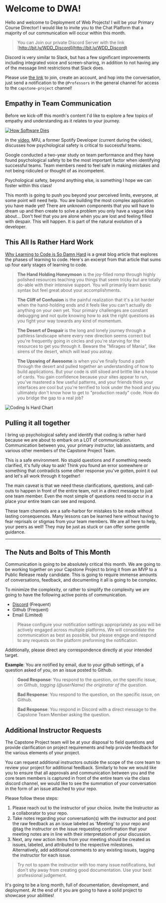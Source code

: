 # Welcome to DWA!

Hello and welcome to Deployment of Web Projects! I will be your Primary Course Director! I would like to invite you to the Chat Platform that a majority of our communication will occur within this month. 

> You can Join our private Discord Server with the link [http://bit.ly/WDD_Discord](http://bit.ly/WDD_Discord)

Discord is very similar to Slack, but has a few significant improvements including integrated voice and screen-sharing, in addition to not having any of the message limit restrictions that Slack does.

Please use [the link](http://bit.ly/WDD_Discord) to join, create an account, and hop into the conversation, just send a notification to the `@Professors` in the general channel for access to the `capstone-project` channel!

## Empathy in Team Communication

Before we kick-off this month's content I'd like to explore a few topics of empathy and understanding as it relates to your journey.

[![How Software Dies](https://img.youtube.com/vi/J9OpTNk0hYc/0.jpg)](http://bit.ly/DWA_Welcome)

In the [video](http://bit.ly/DWA_Welcome), MPJ, a former Spotify Developer (current during the video), discusses how psychological safety is critical to successful teams.

Google conducted a two-year study on team performance and they have found psychological safety to be the most important factor when identifying successful teams. Team members need to feel safe in making mistakes and not being ridiculed or thought of as incompetent. 

Psychological safety, beyond anything else, is something I hope we can foster within this class!

This month is going to push you beyond your perceived limits, everyone, at some point will need help. You are building the most complex application you have made yet! There are unknown components that you will have to dream up and then create to solve a problem you only have a vague idea about...  Don't feel that you are alone when you are lost and feeling filled with despair. This will happen. It is part of the natural evolution of a developer.

## This All Is Rather Hard Work

[Why Learning to Code is So Damn Hard](https://www.thinkful.com/blog/why-learning-to-code-is-so-damn-hard/) is a great blog article that explores the phases of learning to code. Here's an excerpt from that article that sums up four early stages of learning to code.

> **The Hand Holding Honeymoon** is the joy-filled romp through highly polished resources teaching you things that seem tricky but are totally do-able with their intensive support. You will primarily learn basic syntax but feel great about your accomplishments.

> **The Cliff of Confusion** is the painful realization that it's a lot harder when the hand-holding ends and it feels like you can't actually do anything on your own yet. Your primary challenges are constant debugging and not quite knowing how to ask the right questions as you fight your way towards any kind of momentum.

> **The Desert of Despair** is the long and lonely journey through a pathless landscape where every new direction seems correct but you're frequently going in circles and you're starving for the resources to get you through it. Beware the "Mirages of Mania", like sirens of the desert, which will lead you astray.

> **The Upswing of Awesome** is when you've finally found a path through the desert and pulled together an understanding of how to build applications. But your code is still siloed and brittle like a house of cards. You gain confidence because your sites appear to run, you've mastered a few useful patterns, and your friends think your interfaces are cool but you're terrified to look under the hood and you ultimately don't know how to get to "production ready" code. How do you bridge the gap to a real job?

![Coding Is Hard Chart](https://s3.amazonaws.com/viking_education/web_development/blog/coding_is_hard_combined_chart.png)

## Pulling it all together

I bring up psychological safety and identify that coding is rather hard because we are about to embark on a LOT of communication. Communication between you, your primary instructor, lab assistants, and various other members of the Capstone Project Team.

This is a safe environment. No stupid questions and if something needs clarified, it's fully okay to ask! Think you found an error somewhere or something that contradicts some other response you've gotten, point it out and let's all work through it together!

The main caveat is that we need these clarifications, questions, and call-outs to happen in front of the entire team, not in a direct message to just one team member. Even the most simple of questions need to occur in a place your entire team can see and respond.

These team channels are a safe-harbor for mistakes to be made without lasting consequences. Many lessons can be learned here without having to fear reprisals or stigmas from your team members. We are all here to help, your peers as well! They may be just as stuck or can offer some gentle guidance.

---

## The Nuts and Bolts of This Month

Communication is going to be absolutely critical this month. We are going to be working together on your Capstone Project to bring it from an MVP to a Public Release ready candidate. This is going to require immense amounts of conversations, feedback, and documenting it all is going to be complex.

To minimize the complexity, or rather to simplify the complexity we are going to have the following active points of communication.

* [Discord]((http://bit.ly/WDD_Discord)) (Frequent)
* Github (Frequent)
* Email (Limited)

> Please configure your notification settings appropriately as you will be actively engaged across multiple platforms.  We will consolidate the communication as best as possible, but please engage and respond to any requests on the platform preforming the notification. 

Additionally, please direct any correspondence directly at your intended target.

**Example**: You are notified by email, due to your github settings, of a question asked of you, on an issue posted to Github.

> **Good Response**: You respond to the question, on the specific issue, on Github, *tagging (@userName) the originator of the question*.

> **Bad Response**: You respond to the question, on the specific issue, on Github.

> **Bad Response**: You respond in Discord with a direct message to the Capstone Team Member asking the question.

## Additional Instructor Requests

The Capstone Project team will be at your disposal to field questions and provide clarification on project requirements and help provide feedback for the various elements of your project.

You can request additional instructors outside the scope of the core team to review your project for additional feedback. Similarly to how we would like you to ensure that all approvals and communication between you and the core team members is captured in front of the entire team via the class discord channel, we would like to see the summation of your conversation in the form of an issue attached to your repo.

Please follow these steps:

1. Please reach out to the instructor of your choice. Invite the Instructor as a collaborator to your repo. 
2. Take notes regarding your conversation(s) with the instructor and post the raw feedback as an issue labeled as 'Meeting' to your repo and @tag the instructor on the issue requesting confirmation that your meeting notes are in line with their interpretation of your discussion. 
3. Next, any new action items from your meeting should be created as issues, labeled, and attributed to the respective milestones. Alternatively, add additional comments to any existing issues, tagging the instructor for each issue.

> Try not to spam the instructor with too many issue notifications, but don't shy away from creating good documentation. Use your best professional judgement.


It's going to be a long month, full of documentation, development, and deployment. At the end of it you are going to have a solid project to showcase your abilities!